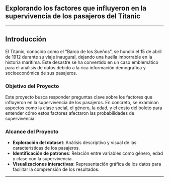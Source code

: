 
## Explorando los factores que influyeron en la supervivencia de los pasajeros del Titanic

---

## Introducción

El Titanic, conocido como el "Barco de los Sueños", se hundió el 15 de abril de 1912 durante su viaje inaugural, dejando una huella imborrable en la historia marítima. Este desastre se ha convertido en un caso emblemático para el análisis de datos debido a la rica información demográfica y socioeconómica de sus pasajeros.

### Objetivo del Proyecto

Este proyecto busca responder preguntas clave sobre los factores que influyeron en la supervivencia de los pasajeros. En concreto, se examinan aspectos como la clase social, el género, la edad, y el costo del boleto para entender cómo estos factores afectaron las probabilidades de supervivencia.

### Alcance del Proyecto

- **Exploración del dataset**: Análisis descriptivo y visual de las características de los pasajeros.
- **Identificación de patrones**: Relación entre variables como género, edad y clase con la supervivencia.
- **Visualizaciones interactivas**: Representación gráfica de los datos para facilitar la comprensión de los resultados.

---